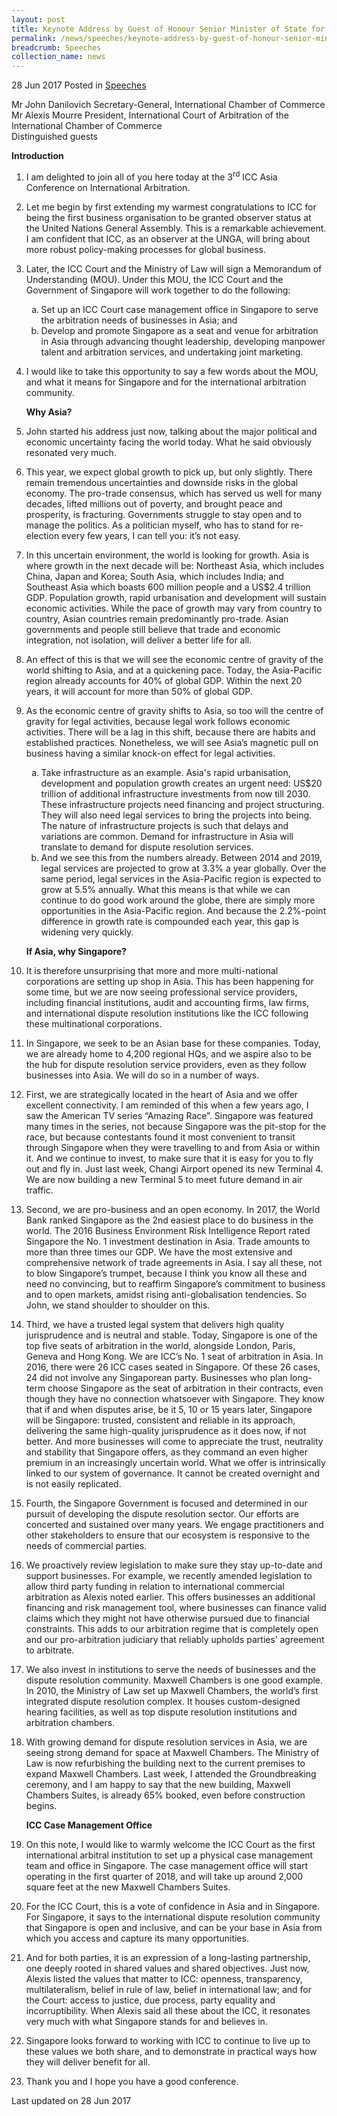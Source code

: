 ```yaml
---
layout: post
title: Keynote Address by Guest of Honour Senior Minister of State for Law and Finance Ms Indranee Rajah at the 3rd ICC Asia Conference on International Arbitration
permalink: /news/speeches/keynote-address-by-guest-of-honour-senior-minister-of-state-for-
breadcrumb: Speeches
collection_name: news
---
```


28 Jun 2017 Posted in [Speeches](/news/speeches)

Mr John Danilovich
Secretary-General, International Chamber of Commerce
<br>
Mr Alexis Mourre
President, International Court of Arbitration of the International Chamber of Commerce
<br>
Distinguished guests

   **Introduction**

 1. I am delighted to join all of you here today at the 3<sup>rd</sup> ICC Asia Conference on International Arbitration.

 

 2. Let me begin by first extending my warmest congratulations to ICC for being the first business organisation to be granted observer status at the United Nations General Assembly. This is a remarkable achievement. I am confident that ICC, as an observer at the UNGA, will bring about more robust policy-making processes for global business. 

 3. Later, the ICC Court and the Ministry of Law will sign a Memorandum of Understanding (MOU). Under this MOU, the ICC Court and the Government of Singapore will work together to do the following: 
    <ol style="list-style-type: lower-alpha">
    <li>Set up an ICC Court case management office in Singapore to serve the arbitration needs of businesses in Asia; and</li>
    <li>Develop and promote Singapore as a seat and venue for arbitration in Asia through advancing thought leadership, developing           manpower talent and arbitration services, and undertaking joint marketing. </li>
    </ol>




 4. I would like to take this opportunity to say a few words about the MOU, and what it means for Singapore and for the international arbitration community.
    
    **Why Asia?**

 5. John started his address just now, talking about the major political and economic uncertainty facing the world today. What he said obviously resonated very much.

 

 6. This year, we expect global growth to pick up, but only slightly. There remain tremendous uncertainties and downside risks in the global economy. The pro-trade consensus, which has served us well for many decades, lifted millions out of poverty, and brought peace and prosperity, is fracturing. Governments struggle to stay open and to manage the politics. As a politician myself, who has to stand for re-election every few years, I can tell you: it’s not easy.

 

 7. In this uncertain environment, the world is looking for growth. Asia is where growth in the next decade will be: Northeast Asia, which includes China, Japan and Korea; South Asia, which includes India; and Southeast Asia which boasts 600 million people and a US$2.4 trillion GDP. Population growth, rapid urbanisation and development will sustain economic activities. While the pace of growth may vary from country to country, Asian countries remain predominantly pro-trade. Asian governments and people still believe that trade and economic integration, not isolation, will deliver a better life for all.

 

 8. An effect of this is that we will see the economic centre of gravity of the world shifting to Asia, and at a quickening pace. Today, the Asia-Pacific region already accounts for 40% of global GDP. Within the next 20 years, it will account for more than 50% of global GDP.


 9. As the economic centre of gravity shifts to Asia, so too will the centre of gravity for legal activities, because legal work follows economic activities. There will be a lag in this shift, because there are habits and established practices. Nonetheless, we will see Asia’s magnetic pull on business having a similar knock-on effect for legal activities.
    <ol style="list-style-type: lower-alpha">
    <li>Take infrastructure as an example. Asia's rapid urbanisation, development and population growth creates an urgent need: US$20       trillion of additional infrastructure investments from now till 2030. These infrastructure projects need financing and project         structuring. They will also need legal services to bring the projects into being.  The nature of infrastructure projects is such       that delays and variations are common. Demand for infrastructure in Asia will translate to demand for dispute resolution               services.</li>
    <li>And we see this from the numbers already. Between 2014 and 2019, legal services are projected to grow at 3.3% a year globally.       Over the same period, legal services in the Asia-Pacific region is expected to grow at 5.5% annually. What this means is that while     we can continue to do good work around the globe, there are simply more opportunities in the Asia-Pacific region. And because the       2.2%-point difference in growth rate is compounded each year, this gap is widening very quickly. </li> 
    </ol>

    **If Asia, why Singapore?**


10. It is therefore unsurprising that more and more multi-national corporations are setting up shop in Asia. This has been happening for some time, but we are now seeing professional service providers, including financial institutions, audit and accounting firms, law firms, and international dispute resolution institutions like the ICC following these multinational corporations.       

 

11. In Singapore, we seek to be an Asian base for these companies. Today, we are already home to 4,200 regional HQs, and we aspire also to be the hub for dispute resolution service providers, even as they follow businesses into Asia. We will do so in a number of ways. 

 

12. First, we are strategically located in the heart of Asia and we offer excellent connectivity. I am reminded of this when a few years ago, I saw the American TV series “Amazing Race”. Singapore was featured many times in the series, not because Singapore was the pit-stop for the race, but because contestants found it most convenient to transit through Singapore when they were travelling to and from Asia or within it. And we continue to invest, to make sure that it is easy for you to fly out and fly in. Just last week, Changi Airport opened its new Terminal 4. We are now building a new Terminal 5 to meet future demand in air traffic.

 

13. Second, we are pro-business and an open economy. In 2017, the World Bank ranked Singapore as the 2nd easiest place to do business in the world. The 2016 Business Environment Risk Intelligence Report rated Singapore the No. 1 investment destination in Asia. Trade amounts to more than three times our GDP. We have the most extensive and comprehensive network of trade agreements in Asia. I say all these, not to blow Singapore’s trumpet, because I think you know all these and need no convincing, but to reaffirm Singapore’s commitment to business and to open markets, amidst rising anti-globalisation tendencies. So John, we stand shoulder to shoulder on this.

 

14. Third, we have a trusted legal system that delivers high quality jurisprudence and is neutral and stable. Today, Singapore is one of the top five seats of arbitration in the world, alongside London, Paris, Geneva and Hong Kong. We are ICC’s No. 1 seat of arbitration in Asia. In 2016, there were 26 ICC cases seated in Singapore. Of these 26 cases, 24 did not involve any Singaporean party.  Businesses who plan long-term choose Singapore as the seat of arbitration in their contracts, even though they have no connection whatsoever with Singapore. They know that if and when disputes arise, be it 5, 10 or 15 years later, Singapore will be Singapore: trusted, consistent and reliable in its approach, delivering the same high-quality jurisprudence as it does now, if not better. And more businesses will come to appreciate the trust, neutrality and stability that Singapore offers, as they command an even higher premium in an increasingly uncertain world. What we offer is intrinsically linked to our system of governance. It cannot be created overnight and is not easily replicated.

 

15. Fourth, the Singapore Government is focused and determined in our pursuit of developing the dispute resolution sector. Our efforts are concerted and sustained over many years. We engage practitioners and other stakeholders to ensure that our ecosystem is responsive to the needs of commercial parties.

 

16. We proactively review legislation to make sure they stay up-to-date and support businesses. For example, we recently amended legislation to allow third party funding in relation to international commercial arbitration as Alexis noted earlier. This offers businesses an additional financing and risk management tool, where businesses can finance valid claims which they might not have otherwise pursued due to financial constraints. This adds to our arbitration regime that is completely open and our pro-arbitration judiciary that reliably upholds parties’ agreement to arbitrate.

 

17. We also invest in institutions to serve the needs of businesses and the dispute resolution community. Maxwell Chambers is one good example. In 2010, the Ministry of Law set up Maxwell Chambers, the world’s first integrated dispute resolution complex. It houses custom-designed hearing facilities, as well as top dispute resolution institutions and arbitration chambers.

 

18. With growing demand for dispute resolution services in Asia, we are seeing strong demand for space at Maxwell Chambers. The Ministry of Law is now refurbishing the building next to the current premises to expand Maxwell Chambers. Last week, I attended the Groundbreaking ceremony, and I am happy to say that the new building, Maxwell Chambers Suites, is already 65% booked, even before construction begins.
    
    **ICC Case Management Office**

 

19. On this note, I would like to warmly welcome the ICC Court as the first international arbitral institution to set up a physical case management team and office in Singapore. The case management office will start operating in the first quarter of 2018, and will take up around 2,000 square feet at the new Maxwell Chambers Suites.

 

20. For the ICC Court, this is a vote of confidence in Asia and in Singapore. For Singapore, it says to the international dispute resolution community that Singapore is open and inclusive, and can be your base in Asia from which you access and capture its many opportunities.

 

21. And for both parties, it is an expression of a long-lasting partnership, one deeply rooted in shared values and shared objectives. Just now, Alexis listed the values that matter to ICC: openness, transparency, multilateralism, belief in rule of law, belief in international law; and for the Court: access to justice, due process, party equality and incorruptibility. When Alexis said all these about the ICC, it resonates very much with what Singapore stands for and believes in.

 

22. Singapore looks forward to working with ICC to continue to live up to these values we both share, and to demonstrate in practical ways how they will deliver benefit for all.

 
23. Thank you and I hope you have a good conference.

<p class="right-side-updated">Last updated on 28 Jun 2017</p>
